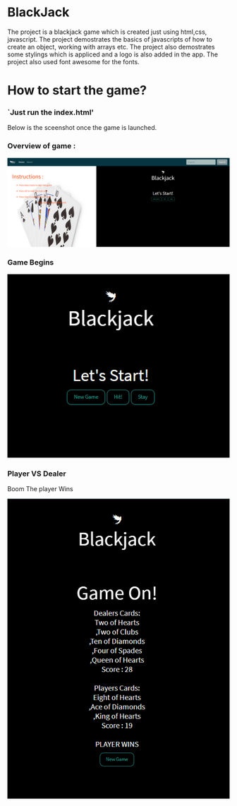 # BlackJack
The project is a blackjack game which is created just using html,css, javascript. The project demostrates the basics of javascripts of how to create an object, working with arrays etc. The project also demostrates some stylings which is appliced and a logo is also added in the app. The project also used font awesome for the fonts.

# How to start the game?

### `Just run the index.html'

Below is the sceenshot once the game is launched.

### Overview of game : 

![alt text](https://github.com/arpitfs/blackjack-js/blob/master/screenshots/Game.png)

### Game Begins

![alt text](https://github.com/arpitfs/blackjack-js/blob/master/screenshots/GameStart.png)

### Player VS Dealer
Boom The player Wins

![alt text](https://github.com/arpitfs/blackjack-js/blob/master/screenshots/GameRunnning.PNG)
